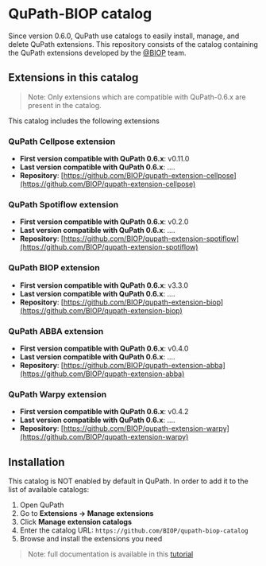 # QuPath-BIOP catalog

Since version 0.6.0, QuPath use catalogs to easily install, manage, and delete QuPath extensions. 
This repository consists of the catalog containing the QuPath extensions developed by the [@BIOP](https://github.com/BIOP) team.

## Extensions in this catalog

> Note: Only extensions which are compatible with QuPath-0.6.x are present in the catalog.

This catalog includes the following extensions

### QuPath Cellpose extension

- **First version compatible with QuPath 0.6.x**: v0.11.0
- **Last version compatible with QuPath 0.6.x**: ....
- **Repository**: [https://github.com/BIOP/qupath-extension-cellpose](https://github.com/BIOP/qupath-extension-cellpose)


### QuPath Spotiflow extension

- **First version compatible with QuPath 0.6.x**: v0.2.0
- **Last version compatible with QuPath 0.6.x**: ....
- **Repository**: [https://github.com/BIOP/qupath-extension-spotiflow](https://github.com/BIOP/qupath-extension-spotiflow)


### QuPath BIOP extension

- **First version compatible with QuPath 0.6.x**: v3.3.0
- **Last version compatible with QuPath 0.6.x**: ....
- **Repository**: [https://github.com/BIOP/qupath-extension-biop](https://github.com/BIOP/qupath-extension-biop)


### QuPath ABBA extension

- **First version compatible with QuPath 0.6.x**: v0.4.0
- **Last version compatible with QuPath 0.6.x**: ....
- **Repository**: [https://github.com/BIOP/qupath-extension-abba](https://github.com/BIOP/qupath-extension-abba)


### QuPath Warpy extension

- **First version compatible with QuPath 0.6.x**: v0.4.2
- **Last version compatible with QuPath 0.6.x**: ....
- **Repository**: [https://github.com/BIOP/qupath-extension-warpy](https://github.com/BIOP/qupath-extension-warpy)

## Installation

This catalog is NOT enabled by default in QuPath. In order to add it to the list of available catalogs: 

1. Open QuPath
2. Go to **Extensions → Manage extensions**
3. Click **Manage extension catalogs**
4. Enter the catalog URL: `https://github.com/BIOP/qupath-biop-catalog`
5. Browse and install the extensions you need

> Note: full documentation is available in this [tutorial](https://qupath.readthedocs.io/en/0.6/docs/intro/extensions.html#managing-extensions-with-the-extension-manager)
